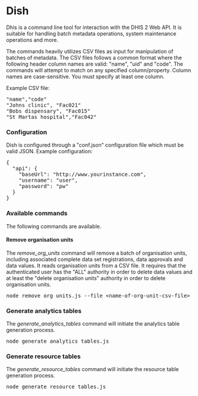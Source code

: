 # Dish

Dhis is a command line tool for interaction with the DHIS 2 Web API. It is suitable for handling batch metadata operations, system maintenance operations and more.

The commands heavily utilizes CSV files as input for manipulation of batches of metadata. The CSV files follows a common format where the following header column names are valid: "name", "uid" and "code". The commands will attempt to match on any specified column/property. Column names are case-sensitive. You must specify at least one column.

Example CSV file:

<pre>
"name","code"
"Johns clinic", "Fac021"
"Bobs dispensary", "Fac015"
"St Martas hospital","Fac042"
</pre>

### Configuration

Dish is configured through a "conf.json" configuration file which must be valid JSON. Example configuration:

<pre>
{
  "api": {
    "baseUrl": "http://www.yourinstance.com",
    "username": "user",
    "password": "pw"
  }
}
</pre>

### Available commands

The following commands are available.

#### Remove organisation units

The *remove_org_units* command will remove a batch of organisation units, including associated complete data set registrations, data approvals and data values. It reads organisation units from a CSV file. It requires that the authenticated user has the "ALL" authority in order to delete data values and at least the "delete organisation units" authority in order to delete organisation units.

<pre>node remove_org_units.js --file &lt;name-of-org-unit-csv-file&gt;</pre>

### Generate analytics tables

The *generate_analytics_tables* command will initiate the analytics table generation process.

<pre>node generate_analytics_tables.js</pre>

### Generate resource tables

The *generate_resource_tables* command will initiate the resource table generation process.

<pre>node generate_resource_tables.js</pre>
